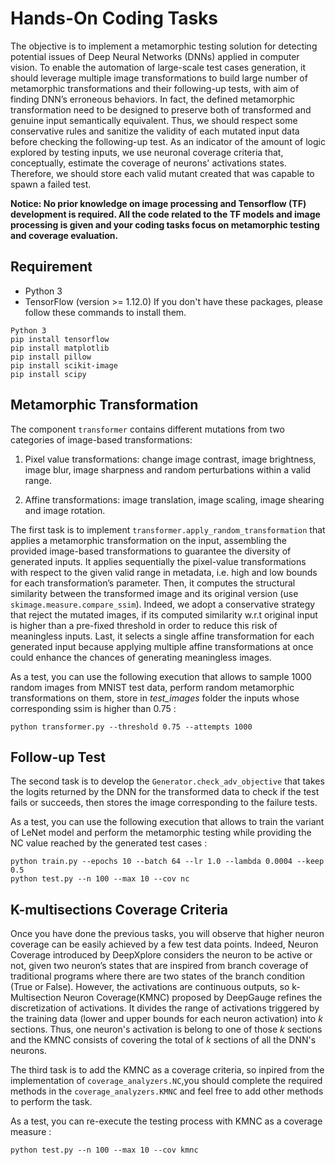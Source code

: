 

# Hands-On Coding Tasks
The objective is to implement a metamorphic testing solution for detecting potential issues of Deep Neural Networks (DNNs) applied in computer vision. To enable the automation of large-scale test cases generation, it should leverage multiple image transformations to build large number of metamorphic transformations and their following-up tests, with aim of finding DNN’s erroneous behaviors. In fact, the defined metamorphic transformation need to be designed to preserve both of transformed and genuine input semantically equivalent. Thus, we should respect some conservative rules and sanitize the validity of each mutated input data before checking the following-up test. As an indicator of the amount of logic explored by testing inputs, we use neuronal coverage criteria that, conceptually, estimate the coverage of neurons' activations states. Therefore, we should store each valid mutant created that was capable to spawn a failed test.

**Notice: No prior knowledge on image processing and Tensorflow (TF) development is required. All the code related to the TF models and image processing is given and your coding tasks focus on metamorphic testing and coverage evaluation.**

## Requirement
* Python 3
* TensorFlow (version >= 1.12.0)
If you don't have these packages, please follow these commands to install them.
```
Python 3
pip install tensorflow
pip install matplotlib
pip install pillow
pip install scikit-image
pip install scipy
```

## Metamorphic Transformation
The component `transformer` contains different mutations from two categories of image-based transformations:

1. Pixel value transformations: change image contrast, image brightness, image blur, image sharpness and random perturbations within a valid range.

2. Affine transformations: image translation, image scaling, image shearing and image rotation.

The first task is to implement `transformer.apply_random_transformation` that applies a metamorphic transformation on the input, assembling the provided image-based transformations to guarantee the diversity of generated inputs. It applies sequentially the pixel-value transformations with respect to the given valid range in metadata, i.e. high and low bounds for each transformation’s parameter. Then, it computes the structural similarity between the transformed image and its original version (use `skimage.measure.compare_ssim`). Indeed, we adopt a conservative strategy that reject the mutated images, if its computed similarity w.r.t original input is higher than a pre-fixed threshold in order to reduce this risk of meaningless inputs. Last, it selects a single affine transformation for each generated input because applying multiple affine transformations at once could enhance the chances of generating meaningless images.

As a test, you can use the following execution that allows to sample 1000 random images from MNIST test data, perform random metamorphic transformations on them, store in _test_images_ folder the inputs whose corresponding ssim is higher than 0.75 :
```console
python transformer.py --threshold 0.75 --attempts 1000
```
## Follow-up Test
The second task is to develop the `Generator.check_adv_objective` that takes the logits returned by the DNN for the transformed data to check if the test fails or succeeds, then stores the image corresponding to the failure tests.

As a test, you can use the following execution that allows to train the variant of LeNet model and perform the metamorphic testing while providing the NC value reached by the generated test cases :
```console
python train.py --epochs 10 --batch 64 --lr 1.0 --lambda 0.0004 --keep 0.5
python test.py --n 100 --max 10 --cov nc
```
## K-multisections Coverage Criteria
Once you have done the previous tasks, you will observe that higher neuron coverage can be easily achieved by a few test data points. Indeed, Neuron Coverage introduced by DeepXplore considers the neuron to be active or not, given two neuron’s states that are inspired from branch coverage of traditional programs where there are two states of the branch condition (True or False). However, the activations are continuous outputs, so k-Multisection Neuron Coverage(KMNC) proposed by DeepGauge refines the discretization of activations. It divides the range of activations triggered by the training data (lower and upper bounds for each neuron activation) into _k_ sections. Thus, one neuron's activation is belong to one of those _k_ sections and the KMNC consists of covering the total of _k_ sections of all the DNN's neurons. 

The third task is to add the KMNC as a coverage criteria, so inpired from the implementation of `coverage_analyzers.NC`,you should complete the required methods in the `coverage_analyzers.KMNC` and feel free to add other methods to perform the task. 

As a test, you can re-execute the testing process with KMNC as a coverage measure :
```console
python test.py --n 100 --max 10 --cov kmnc
```